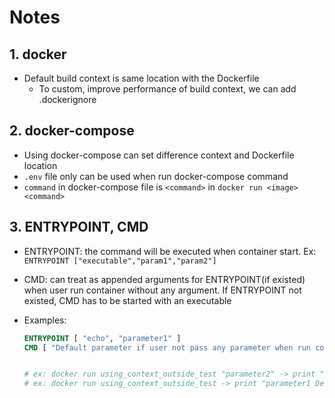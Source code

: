 # Notes

## 1. docker

- Default build context is same location with the Dockerfile
  - To custom, improve performance of build context, we can add .dockerignore

## 2. docker-compose

- Using docker-compose can set difference context and Dockerfile location
- ```.env``` file only can be used when run docker-compose command
- ```command``` in docker-compose file is ```<command>``` in ```docker run <image> <command>```

## 3. ENTRYPOINT, CMD

- ENTRYPOINT: the command will be executed when container start. Ex: ```ENTRYPOINT ["executable","param1","param2"]```
- CMD: can treat as appended arguments for ENTRYPOINT(if existed) when user run container without any argument.
If ENTRYPOINT not existed, CMD has to be started with an executable
- Examples:

  ```Dockerfile
  ENTRYPOINT [ "echo", "parameter1" ]
  CMD [ "Default parameter if user not pass any parameter when run container" ]


  # ex: docker run using_context_outside_test "parameter2" -> print "parameter1 parameter2"
  # ex: docker run using_context_outside_test -> print "parameter1 Default parameter if user not pass any parameter when run container"
  ```
